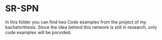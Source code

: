 # SR-SPN

In this folder you can find two Code examples from the project of my bachelorthesis.
Since the idea behind this network is still in research, only code examples will be porvided.
